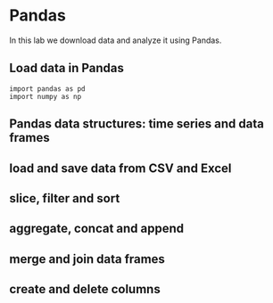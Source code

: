 # Pandas 

In this lab we download data and analyze it using Pandas. 

## Load data in Pandas 

```
import pandas as pd
import numpy as np
```

## Pandas data structures: time series and data frames 

## load and save data from CSV and Excel 

## slice, filter and sort

## aggregate, concat and append

## merge and join data frames 

## create and delete columns 
